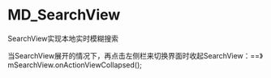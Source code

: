 # MD_SearchView
SearchView实现本地实时模糊搜索

当SearchView展开的情况下，再点击左侧栏来切换界面时收起SearchView：==》 mSearchView.onActionViewCollapsed();
